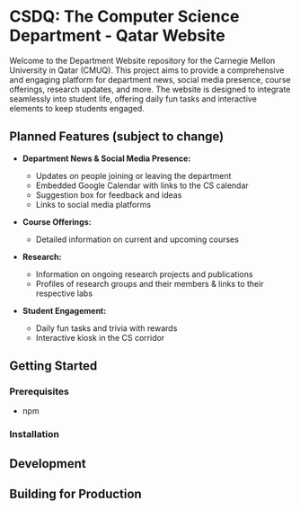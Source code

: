 # CSDQ: The Computer Science Department - Qatar Website

Welcome to the Department Website repository for the Carnegie Mellon University in Qatar (CMUQ). This project aims to provide a comprehensive and engaging platform for department news, social media presence, course offerings, research updates, and more. The website is designed to integrate seamlessly into student life, offering daily fun tasks and interactive elements to keep students engaged.

## Planned Features (subject to change)

- **Department News & Social Media Presence:**

  - Updates on people joining or leaving the department
  - Embedded Google Calendar with links to the CS calendar
  - Suggestion box for feedback and ideas
  - Links to social media platforms

- **Course Offerings:**

  - Detailed information on current and upcoming courses

- **Research:**

  - Information on ongoing research projects and publications
  - Profiles of research groups and their members & links to their respective labs

- **Student Engagement:**
  - Daily fun tasks and trivia with rewards
  - Interactive kiosk in the CS corridor

## Getting Started

### Prerequisites

- npm

### Installation

## Development

## Building for Production

